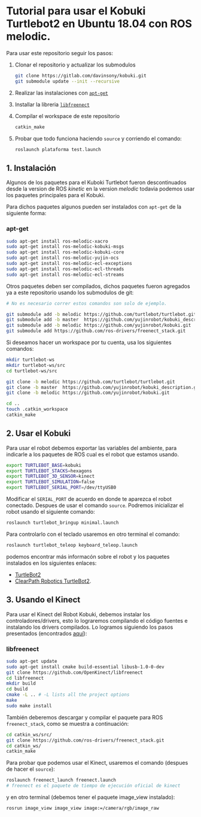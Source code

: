 # Tutorial para usar el Kobuki Turtlebot2 en Ubuntu 18.04 con ROS melodic. 

Para usar este repositorio seguir los pasos:

1. Clonar el repositorio y actualizar los submodulos

    ```bash
    git clone https://gitlab.com/davinsony/kobuki.git
    git submodule update --init --recursive
    ```

2. Realizar las instalaciones con [`apt-get`](#apt-get)
3. Installar la libreria [`libfreenect`](#libfreenect)
4. Compilar el workspace de este repositorio

    ```bash
    catkin_make
    ```

5. Probar que todo funciona haciendo `source` y corriendo el comando:

    ```bash
    roslaunch plataforma test.launch
    ```

## 1. Instalación

Algunos de los paquetes para el Kuboki Turtlebot fueron descontinuados desde la version de ROS _kinetic_ en la version _melodic_ todavia podemos usar los paquetes principales para el Kobuki.

Para dichos paquetes algunos pueden ser instalados con `apt-get` de la siguiente forma:

### apt-get

```bash
sudo apt-get install ros-melodic-xacro 
sudo apt-get install ros-melodic-kobuki-msgs
sudo apt-get install ros-melodic-kobuki-core
sudo apt-get install ros-melodic-yujin-ocs
sudo apt-get install ros-melodic-ecl-exceptions
sudo apt-get install ros-melodic-ecl-threads
sudo apt-get install ros-melodic-ecl-streams
```

Otros paquetes deben ser compilados, dichos paquetes fueron agregados ya a este repositorio usando los submodulos de git:

```bash
# No es necesario correr estos comandos son solo de ejemplo. 

git submodule add -b melodic https://github.com/turtlebot/turtlebot.git
git submodule add -b master  https://github.com/yujinrobot/kobuki_description.git
git submodule add -b melodic https://github.com/yujinrobot/kobuki.git
git submodule add https://github.com/ros-drivers/freenect_stack.git
```

Si deseamos hacer un workspace por tu cuenta, usa los siguientes comandos: 

```bash
mkdir turtlebot-ws
mkdir turtlebot-ws/src
cd turtlebot-ws/src

git clone -b melodic https://github.com/turtlebot/turtlebot.git
git clone -b master  https://github.com/yujinrobot/kobuki_description.git
git clone -b melodic https://github.com/yujinrobot/kobuki.git

cd ..
touch .catkin_workspace
catkin_make
```

## 2. Usar el Kobuki 

Para usar el robot debemos exportar las variables del ambiente, para indicarle a los paquetes de ROS cual es el robot que estamos usando.

```bash
export TURTLEBOT_BASE=kobuki
export TURTLEBOT_STACKS=hexagons
export TURTLEBOT_3D_SENSOR=kinect
export TURTLEBOT_SIMULATION=false
export TURTLEBOT_SERIAL_PORT=/dev/ttyUSB0
```

Modificar el `SERIAL_PORT` de acuerdo en donde te aparezca el robot conectado. Despues de usar el comando `source`. Podremos inicializar el robot usando el siguiente comando: 

```bash
roslaunch turtlebot_bringup minimal.launch
```

Para controlarlo con el teclado usaremos en otro terminal el comando: 

```bash
roslaunch turtlebot_teleop keyboard_teleop.launch
```

podemos encontrar más informacón sobre el robot y los paquetes instalados en los siguientes enlaces:

- [TurtleBot2](https://www.turtlebot.com/turtlebot2/)
- [ClearPath Robotics TurtleBot2](https://www.clearpathrobotics.com/assets/guides/kinetic/turtlebot/index.html). 

## 3. Usando el Kinect 

Para usar el Kinect del Robot Kobuki, debemos instalar los controladores/drivers, esto lo lograremos compilando el código fuentes e instalando los drivers compilados. Lo logramos siguiendo los pasos presentados (encontrados [aquí](https://programmerclick.com/article/42712010003/)): 

### libfreenect
```bash
sudo apt-get update
sudo apt-get install cmake build-essential libusb-1.0-0-dev
git clone https://github.com/OpenKinect/libfreenect
cd libfreenect
mkdir build
cd build
cmake -L .. # -L lists all the project options
make
sudo make install
```

También deberemos descargar y compilar el paquete para ROS `freenect_stack`, como se muestra a continuación:

```bash
cd catkin_ws/src/
git clone https://github.com/ros-drivers/freenect_stack.git
cd catkin_ws/
catkin_make
```

Para probar que podemos usar el Kinect, usaremos el comando (despues de hacer el `source`): 

```bash
roslaunch freenect_launch freenect.launch 
# freenect es el paquete de tiempo de ejecución oficial de kinect
```

y en otro terminal (debemos tener el paquete image_view instalado): 

```bash 
rosrun image_view image_view image:=/camera/rgb/image_raw
```


